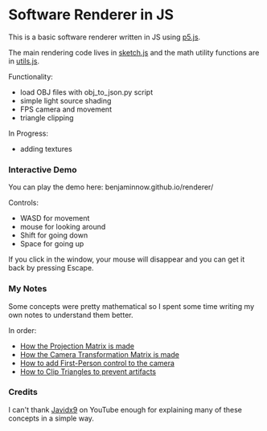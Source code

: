 # Software Renderer in JS

This is a basic software renderer written in JS using [p5.js](https://p5js.org/).

The main rendering code lives in [sketch.js](sketch.js) and the math utility functions are in [utils.js](utils.js).

Functionality:
- load OBJ files with obj_to_json.py script
- simple light source shading
- FPS camera and movement
- triangle clipping

In Progress:
- adding textures

### Interactive Demo

You can play the demo here: benjaminnow.github.io/renderer/

Controls:
- WASD for movement
- mouse for looking around
- Shift for going down
- Space for going up

If you click in the window, your mouse will disappear and you can get it back by pressing Escape.


### My Notes

Some concepts were pretty mathematical so I spent some time writing my own notes to understand them better.

In order:
- [How the Projection Matrix is made](notes/projection%20matrix.pdf)
- [How the Camera Transformation Matrix is made](notes/camera%20transformation.pdf)
- [How to add First-Person control to the camera](notes/fps%20camera%20control.pdf)
- [How to Clip Triangles to prevent artifacts](notes/clipping.pdf)

### Credits

I can't thank [Javidx9](https://www.youtube.com/@javidx9) on YouTube enough for explaining many of these concepts in
a simple way.